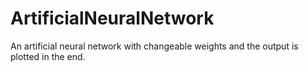 # ArtificialNeuralNetwork
An artificial neural network with changeable weights and the output is plotted in the end.
